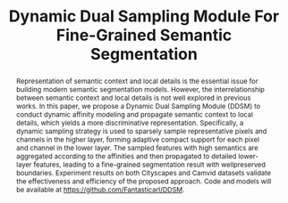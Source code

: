 ---
# Documentation: https://wowchemy.com/docs/managing-content/

title: "Dynamic Dual Sampling Module For Fine-Grained Semantic Segmentation"
authors: [Chen Shi, Xiangtai Li, Yanran Wu, Yunhai Tong, Yi Xu]
date:
doi: ""

# Schedule page publish date (NOT publication's date).
publishDate:

# Publication type.
# Legend: 0 = Uncategorized; 1 = Conference paper; 2 = Journal article;
# 3 = Preprint / Working Paper; 4 = Report; 5 = Book; 6 = Book section;
# 7 = Thesis; 8 = Patent
publication_types: ["1"]

# Publication name and optional abbreviated publication name.
publication: "In *2021 IEEE International Conference on Image Processing (ICIP)*"
publication_short: "*ICIP, 2021*"

abstract: "Representation of semantic context and local details is the essential issue for building modern semantic segmentation models. However, the interrelationship between semantic context and local details is not well explored in previous works. In this paper, we propose a Dynamic Dual Sampling Module (DDSM) to conduct dynamic affinity modeling and propagate semantic context to local details, which yields a more discriminative representation. Specifically, a dynamic sampling strategy is used to sparsely sample representative pixels and channels in the higher layer, forming adaptive compact support for each pixel and channel in the lower layer. The sampled features with high semantics are aggregated according to the affinities and then propagated to detailed lower-layer features, leading to a fine-grained segmentation result with wellpreserved boundaries. Experiment results on both Cityscapes and Camvid datasets validate the effectiveness and efficiency of the proposed approach. Code and models will be available at https://github.com/Fantasticarl/DDSM."

# Summary. An optional shortened abstract.
summary: ""

tags: []
categories: []
featured: true

# Custom links (optional).
#   Uncomment and edit lines below to show custom links.
links:
- name: PDF
  url: https://arxiv.org/pdf/2105.11657.pdf
  icon_pack: fas
  icon: file-pdf
- name: Code
  url: https://github.com/Fantasticarl/DDSM
  icon_pack: fab
  icon: github

url_pdf: 
url_code: 
url_dataset:
url_poster:
url_project:
url_slides:
url_source: 
url_video:

# Featured image
# To use, add an image named `featured.jpg/png` to your page's folder. 
# Focal points: Smart, Center, TopLeft, Top, TopRight, Left, Right, BottomLeft, Bottom, BottomRight.
image:
  caption: ""
  focal_point: ""
  preview_only: false

# Associated Projects (optional).
#   Associate this publication with one or more of your projects.
#   Simply enter your project's folder or file name without extension.
#   E.g. `internal-project` references `content/project/internal-project/index.md`.
#   Otherwise, set `projects: []`.
projects: []

# Slides (optional).
#   Associate this publication with Markdown slides.
#   Simply enter your slide deck's filename without extension.
#   E.g. `slides: "example"` references `content/slides/example/index.md`.
#   Otherwise, set `slides: ""`.
slides: ""
---